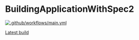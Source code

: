 # BuildingApplicationWithSpec2

[![.github/workflows/main.yml](https://github.com/SquareBracketAssociates/Chest/actions/workflows/main.yml/badge.svg?branch=main)](https://github.com/SquareBracketAssociates/Chest/actions/workflows/main.yml)

[Latest build](https://github.com/SquareBracketAssociates/BuildingApplicationWithSpec2/releases/download/latest/Spec2-wip.pdf)
